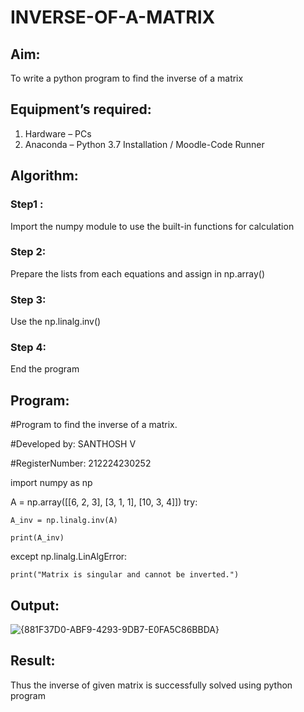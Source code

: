 # INVERSE-OF-A-MATRIX
## Aim:
To write a python program to find the inverse of a matrix
## Equipment’s required:
1. 	Hardware – PCs
2. 	Anaconda – Python 3.7 Installation / Moodle-Code Runner
## Algorithm:
### Step1 : 
Import the numpy module to use the built-in functions for calculation
### Step 2: 
Prepare the lists from each equations and assign in np.array()
### Step 3: 
Use the np.linalg.inv()
### Step 4: 
End the program

## Program:
#Program to find the inverse of a matrix.

#Developed by: SANTHOSH V

#RegisterNumber: 212224230252

import numpy as np

A = np.array([[6, 2, 3],
              [3, 1, 1],
              [10, 3, 4]])
try:

    A_inv = np.linalg.inv(A)
    
    print(A_inv)
    
except np.linalg.LinAlgError:

    print("Matrix is singular and cannot be inverted.")

## Output:
![{881F37D0-ABF9-4293-9DB7-E0FA5C86BBDA}](https://github.com/user-attachments/assets/120dd00d-5ec4-4be9-a6c1-4d3d978a579e)

## Result:
Thus the inverse of given matrix is successfully solved using python program

